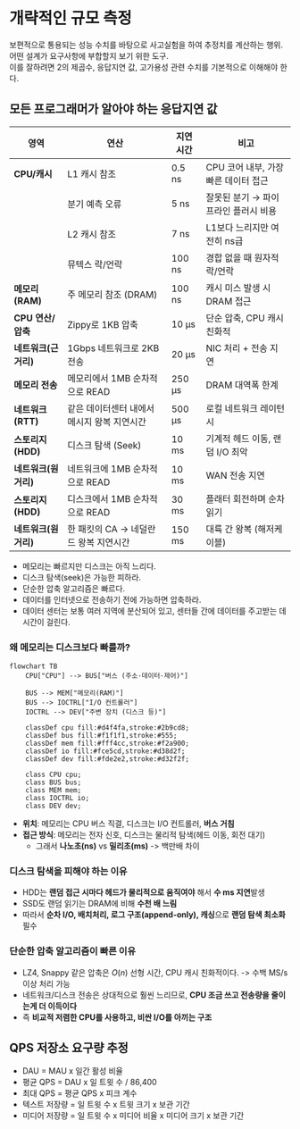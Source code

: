 # 개략적인 규모 측정

보편적으로 통용되는 성능 수치를 바탕으로 사고실험을 하여 추정치를 계산하는 행위.  
어떤 설계가 요구사항에 부합할지 보기 위한 도구.  
이를 잘하려면 2의 제곱수, 응답지연 값, 고가용성 관련 수치를 기본적으로 이해해야 한다.

## 모든 프로그래머가 알아야 하는 응답지연 값

| 영역            | 연산                       | 지연 시간  | 비고                      |
| ------------- | ------------------------ |--------| ----------------------- |
| **CPU/캐시**    | L1 캐시 참조                 | 0.5 ns | CPU 코어 내부, 가장 빠른 데이터 접근 |
|               | 분기 예측 오류                 | 5 ns   | 잘못된 분기 → 파이프라인 플러시 비용   |
|               | L2 캐시 참조                 | 7 ns   | L1보다 느리지만 여전히 ns급       |
|               | 뮤텍스 락/언락                 | 100 ns | 경합 없을 때 원자적 락/언락        |
| **메모리(RAM)**  | 주 메모리 참조 (DRAM)          | 100 ns | 캐시 미스 발생 시 DRAM 접근      |
| **CPU 연산/압축** | Zippy로 1KB 압축            | 10 µs  | 단순 압축, CPU 캐시 친화적       |
| **네트워크(근거리)** | 1Gbps 네트워크로 2KB 전송       | 20 µs  | NIC 처리 + 전송 지연          |
| **메모리 전송**    | 메모리에서 1MB 순차적으로 READ     | 250 µs | DRAM 대역폭 한계             |
| **네트워크(RTT)** | 같은 데이터센터 내에서 메시지 왕복 지연시간 | 500 µs | 로컬 네트워크 레이턴시            |
| **스토리지(HDD)** | 디스크 탐색 (Seek)            | 10 ms  | 기계적 헤드 이동, 랜덤 I/O 최악    |
| **네트워크(원거리)** | 네트워크에 1MB 순차적으로 READ     | 10 ms  | WAN 전송 지연               |
| **스토리지(HDD)** | 디스크에서 1MB 순차적으로 READ     | 30 ms  | 플래터 회전하며 순차 읽기          |
| **네트워크(원거리)** | 한 패킷의 CA → 네덜란드 왕복 지연시간  | 150 ms | 대륙 간 왕복 (해저케이블)         |

- 메모리는 빠르지만 디스크는 아직 느리다.
- 디스크 탐색(seek)은 가능한 피하라.
- 단순한 압축 알고리즘은 빠르다.
- 데이터를 인터넷으로 전송하기 전에 가능하면 압축하라.
- 데이터 센터는 보통 여러 지역에 분산되어 있고, 센터들 간에 데이터를 주고받는 데 시간이 걸린다.

### 왜 메모리는 디스크보다 빠를까?

```mermaid
flowchart TB
    CPU["CPU"] --> BUS["버스 (주소·데이터·제어)"]

    BUS --> MEM["메모리(RAM)"]
    BUS --> IOCTRL["I/O 컨트롤러"]
    IOCTRL --> DEV["주변 장치 (디스크 등)"]

    classDef cpu fill:#d4f4fa,stroke:#2b9cd8;
    classDef bus fill:#f1f1f1,stroke:#555;
    classDef mem fill:#fff4cc,stroke:#f2a900;
    classDef io fill:#fce5cd,stroke:#d38d2f;
    classDef dev fill:#fde2e2,stroke:#d32f2f;

    class CPU cpu;
    class BUS bus;
    class MEM mem;
    class IOCTRL io;
    class DEV dev;

```

- **위치**: 메모리는 CPU 버스 직결, 디스크는 I/O 컨트롤러, **버스 거침**
- **접근 방식**: 메모리는 전자 신호, 디스크는 물리적 탐색(헤드 이동, 회전 대기)
  - 그래서 **나노초(ns)** vs **밀리초(ms)** -> 백만배 차이

### 디스크 탐색을 피해야 하는 이유
- HDD는 **랜덤 접근 시마다 헤드가 물리적으로 움직여야** 해서 **수 ms 지연**발생
- SSD도 랜덤 읽기는 DRAM에 비해 **수천 배 느림**
- 따라서 **순차 I/O, 배치처리, 로그 구조(append-only), 캐싱**으로 **랜덤 탐색 최소화** 필수

### 단순한 압축 알고리즘이 빠른 이유
- LZ4, Snappy 같은 압축은 $O(n)$ 선형 시간, CPU 캐시 친화적이다. -> 수백 MS/s 이상 처리 가능
- 네트워크/디스크 전송은 상대적으로 훨씬 느리므로, **CPU 조금 쓰고 전송량을 줄이는게 더 이득이다**
- 즉 **비교적 저렴한 CPU를 사용하고, 비싼 I/O를 아끼는 구조**

## QPS 저장소 요구량 추정

- DAU = MAU x 일간 활성 비율
- 평균 QPS = DAU x 일 트윗 수 / 86,400
- 최대 QPS = 평균 QPS x 피크 계수
- 텍스트 저장량 = 일 트윗 수 x 트윗 크기 x 보관 기간
- 미디어 저장량 = 일 트윗 수 x 미디어 비율 x 미디어 크기 x 보관 기간